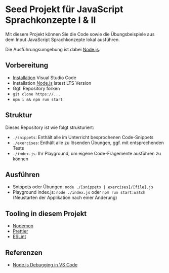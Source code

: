 # Seed Projekt für JavaScript Sprachkonzepte I & II

Mit diesem Projekt können Sie die Code sowie die Übungsbeispiele aus dem Input JavaScript Sprachkonzepte lokal ausführen.

Die Ausführungsumgebung ist dabei [Node.js](https://nodejs.org/).

## Vorbereitung

- [Installation](https://code.visualstudio.com/download) Visual Studio Code
- Installation [Node.js](https://nodejs.org/) latest LTS Version
- Ggf. Repository forken
- `git clone https://...`
- `npm i && npm run start`

## Struktur

Dieses Repository ist wie folgt strukturiert:

* `./snippets`: Enthält alle im Unterricht besprochenen Code-Snippets
* `./exercises`: Enthält alle zu lösenden Übungen, ggf. mit entsprechenden Tests
* `./index.js`: Ihr Playground, um eigene Code-Fragemente ausführen zu können

## Ausführen

* Snippets oder Übungen: `node ./[snippets | exercises]/[file].js`
* Playground index.js: `node ./index.js` oder `npm run start:watch` (Neustarten der Applikation nach einer Änderung)

## Tooling in diesem Projekt

- [Nodemon](https://nodemon.io/)
- [Prettier](https://prettier.io/)
- [ESLint](https://eslint.org/)

## Referenzen

- [Node.js Debugging in VS Code](https://code.visualstudio.com/docs/nodejs/nodejs-debugging)
